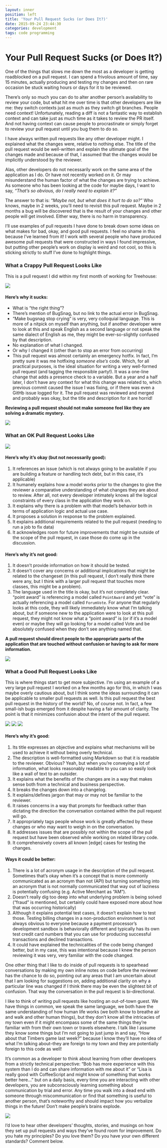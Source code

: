 ```yaml
---
layout: inner
position: left
title: 'Your Pull Request Sucks (or Does It?)'
date: 2015-09-24 23:44:30
categories: development
tags: code programming
---
```


# Your Pull Request Sucks (or Does It?)

One of the things that slows me down the most as a developer is getting roadblocked on a pull request. I can spend a frivolous amount of time, say 15 minutes, actually producing and testing my changes and then on rare occasion be stuck waiting hours or days for it to be reviewed.

There’s only so much you can do to alter another person’s availability to review your code, but what hit me over time is that other developers are like me: they switch contexts just as much as they switch git branches. People need context! Unfortunately, reading a diff is not a fantastic way to establish context and can take just as much time as it takes to review the PR itself. And not having context can cause people to procrastinate or simply forget to review your pull request until you bug them to do so.

I have always written pull requests like any other developer might. I explained what the changes were, relative to nothing else. The title of the pull request would be well-written and explain the ultimate goal of the changes made and because of that, I assumed that the changes would be implicitly understood by the reviewer.

Alas, other developers do not necessarily work on the same area of the application as I do. Or have not recently worked on it. Or may misunderstand the human factor of what the changes are trying to achieve.  As someone who has been looking at the code for maybe days, I want to say, _“That’s so obvious, do I really need to explain it?”_

The answer to that is: _“Maybe not, but what does it hurt to do so?”_ Who knows, maybe in 2 weeks, you’ll need to revisit this pull request. Maybe in 2 months a bug will be discovered that is the result of your changes and other people will get involved. Either way, there is no harm in transparency.

I’ll use examples of pull requests I have done to break down some ideas on what makes for bad, okay, and good pull requests. I feel no shame in this because I’ve learned from it! I work with several people who have produced awesome pull requests that were constructed in ways I found impressive, but putting other people’s work on display is weird and not cool, so this is sticking strictly to stuff I’ve done to highlight things.

### What a Crappy Pull Request Looks Like

This is a pull request I did within my first month of working for Treehouse:

![](https://s3.amazonaws.com/aimeeault.com/Screen-Shot-2015-09-24-at-2.29.28-PM.png)

#### Here’s why it sucks:

* What is “the right thing”?
* There’s mention of BugSnag, but no link to the actual error in BugSnag.
* “Make bugsnag stop crying” is very, very colloquial language. This is more of a nitpick on myself than anything, but if another developer were to look at this and speak English as a second language or not speak the same dialect of English as me, they might be ever-so-slightly confused by that description.
* No explanation of what I changed.
* Or why I changed it (other than to stop an error from occurring)
* This pull request was almost certainly an emergency hotfix. In fact, I’m pretty sure it was me hotfixing _someone else‘s_ code. Which, for all practical purposes, is the ideal situation for writing a very well-formed pull request (and tagging the responsible party!). It was a one-line change that adds a presence check to a variable. But a year and a half later, I don’t have any context for what this change was related to, which previous commit caused the issue I was fixing, or if there was even a GitHb issue logged for it. The pull request was reviewed and merged and probably was okay, but the title and description for it are horrid!

**Reviewing a pull request should not make someone feel like they are solving a dramatic mystery.**

![](https://s3.amazonaws.com/aimeeault.com/tumblr_nuh1vgNaCo1qbzzgco1_1280.gif)

### What an OK Pull Request Looks Like

![](https://s3.amazonaws.com/aimeeault.com/Screen-Shot-2015-09-24-at-2.37.33-PM-1024x669.png)

#### Here’s why it’s okay (but not necessarily good):

1. It references an issue (which is not always going to be available if you are building a feature or handling tech debt, but in this case, it’s applicable)
2. It humanely explains how a model works prior to the changes to give the reviewer a comparative understanding of what changes they are about to review. After all, not every developer intimately knows all the logical constraints of every class in the application they work on.
3. It explains why there is a problem with that model’s behavior both in terms of application logic and actual use case.
4. It proposes a solution in response to the problem explained.
5. It explains additional requirements related to the pull request (needing to run a job to fix data)
6. It acknowledges room for future improvements that might be outside of the scope of the pull request, in case those do come up in the discussion.

#### Here’s why it’s not good:

1. It doesn’t provide information on how it should be tested.
2. It doesn’t cover any concerns or additional implications that might be related to the changeset (in this pull request, I don’t really think there were any, but I think with a larger pull request that touches more classes, this might be a problem).
3. The language used in the title is okay, but it’s not completely clear. “point award” is referencing a model called `PointAward` and yet “vote” is actually referencing a model called `ForumVote`. For anyone that regularly looks at this code, they will likely immediately know what I’m talking about, but if someone new to the application were to look at this pull request, they might not know what a “point award” is (or if it’s a model even) or maybe they will go looking for a model called Vote and be absolutely confused when they don’t see anything named that.

**A pull request should direct people to the appropriate parts of the application that are touched without confusion or having to ask for more information.**

![](https://s3.amazonaws.com/aimeeault.com/anigif_enhanced-buzz-4693-1416329884-4.gif)

### What a Good Pull Request Looks Like

This is where things start to get more subjective. I’m using an example of a very large pull request I worked on a few months ago for this, in which I was maybe overly cautious about, but I think some the ideas surrounding it can be applicable to smaller pull requests as well. Is this pull request the best pull request in the history of the world? No, of course not. In fact, a few small-ish bugs emerged from it despite having a fair amount of clarity. The point is that it minimizes confusion about the intent of the pull request.

![](https://s3.amazonaws.com/aimeeault.com/Screen-Shot-2015-09-24-at-2.54.49-PM-1024x231.png)
![](https://s3.amazonaws.com/aimeeault.com/Screen-Shot-2015-09-24-at-2.57.01-PM-1024x967.png)
![](https://s3.amazonaws.com/aimeeault.com/Screen-Shot-2015-09-24-at-2.57.29-PM-1024x810.png)

#### Here’s why it’s good:

1. Its title expresses an objective and explains what mechanisms will be used to achieve it without being overly technical.
2. The description is well-formatted using Markdown so that it is readable to the reviewer. Obvious? Yeah, but when you’re conveying a lot of information, what looks reasonably readable to you can so easily look like a wall of text to an outsider.
3. It explains what the benefits of the changes are in a way that makes sense both from a technical and business perspective.
4. It breaks the changes down into a changelog.
5. It explains/defines jargon that may or may not be familiar to the reviewer.
6. It raises concerns in a way that prompts for feedback rather than dictating the direction the conversation contained within the pull request will go.
7. It appropriately tags people whose work is greatly affected by these changes or who may want to weigh in on the conversation.
8. It addresses issues that are possibly not within the scope of the pull request but have been observed while working on related library code.
9. It comprehensively covers all known [edge] cases for testing the changes.

#### Ways it could be better:

1. There is a lot of acronym usage in the description of the pull request. Sometimes that’s okay when it’s a concept that is more commonly communicated as an acronym than not (API) but turning something into an acronym that is not normally communicated that way out of laziness is potentially confusing (e.g. Active Merchant as “AM”).
2. Doesn’t really dig too deep into what underlying problem is being solved (“fraud” is mentioned, but certainly could have exposed more about how that was occurring historically)
3. Although it explains potential test cases, it doesn’t explain how to test those. Testing billing changes in a non-production environment is not always obvious to everyone because a payment processor’s development sandbox is behaviorally different and typically has its own test credit card numbers that you can use for producing successful transactions and declined transactions.
4. It could have explained the technicalities of the code being changed better, but in my case, this was intentional because I knew the person reviewing it was very, very familiar with the code changed.


One other thing that I like to do inside of pull requests is to spearhead conversations by making my own inline notes on code before the reviewer has the chance to do so, pointing out any areas that I am uncertain about that I am looking for suggestions on, adding additional clarity on why a particular line was changed if I think there may be even the slightest bit of confusion. That way the conversation in the pull request is bi-directional.

I like to think of writing pull requests like hosting an out-of-town guest. We have things in common, we speak the same language, we both have the same understanding of how human life works (we both know to breathe air and walk and other human things), but they don’t know all the intricacies of my town even if it might encompass some of the same things they’re familiar with from their own town or travels elsewhere. I talk like I assume they know some things but I’m not going to just jump in and say, “How about that Timbers game last week?” because I know they’ll have no idea of what I’m talking about–they are foreign to my town and they are potentially foreign to this code as well!

It’s common as a developer to think about learning from other developers from a strictly technical perspective: “Bob has more experience with this system than I do and can share information with me about it” or “Lisa is really good with CoffeeScript and might know of something that works better here…” but on a daily basis, every time you are interacting with other developers, you are subconsciously learning something about communication by trial and error. Any time you walk into a dead end with someone through miscommunication or find that something is useful to another person, that’s noteworthy and should impact how you verbalize things in the future! Don’t make people’s brains explode.

![](https://s3.amazonaws.com/aimeeault.com/irCpBtzWVDIeI.gif)

I’d love to hear other developers’ thoughts, stories, and musings on how they set up pull requests and ways they’ve found room for improvement. Do you hate my principles? Do you love them? Do you have your own different standards? Comment below.
